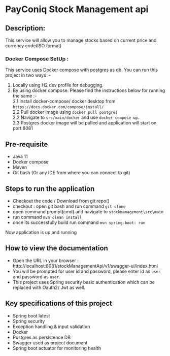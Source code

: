 # PayConiq Stock Management api

## Description:

This service will allow you to manage stocks based on current price and currency code(ISO format)

### Docker Compose SetUp :

This service uses Docker compose with postgres as db. You can run this project in two ways :-
1. Locally using H2  dev profile for debugging.
2. By using docker compose. Please find the instructions below for running the same :-  
    2.1 Install docker-compose/ docker desktop from `https://docs.docker.com/compose/install/`  
    2.2 Pull docker image using `docker pull postgres`  
    2.2 Navigate to `src/main/docker` and use `docker compose up`.  
    2.3 Postgres docker image will be pulled and application will start on port 8081   

## Pre-requisite

- Java 11
- Docker compose
- Maven
- Git bash (Or any IDE from where you can connect to git)

## Steps to run the application

- Checkout the code / Download from git repo()
- checkout : open git bash and run command `git clone `
- open command prompt(cmd) and navigate to `stockmanagement\src\main`
- run command `mvn clean install`
- once its successfully build run command `mvn spring-boot: run`

Now application is up and running

## How to view the documentation 

- Open the URL in your browser : http://localhost:8081/stockManagementApi/v1/swagger-ui/index.html 
- You will be prompted for user id and password, please enter id as `user` and password as `user`. 
- This project uses Spring security basic authentication which can be replaced with Oauth2/ Jwt as well.

## Key specifications of this project
- Spring boot latest
- Spring security
- Exception handling & input validation
- Docker
- Postgres as persistence DB
- Swagger used as project document 
- Spring boot actuator for monitoring health


